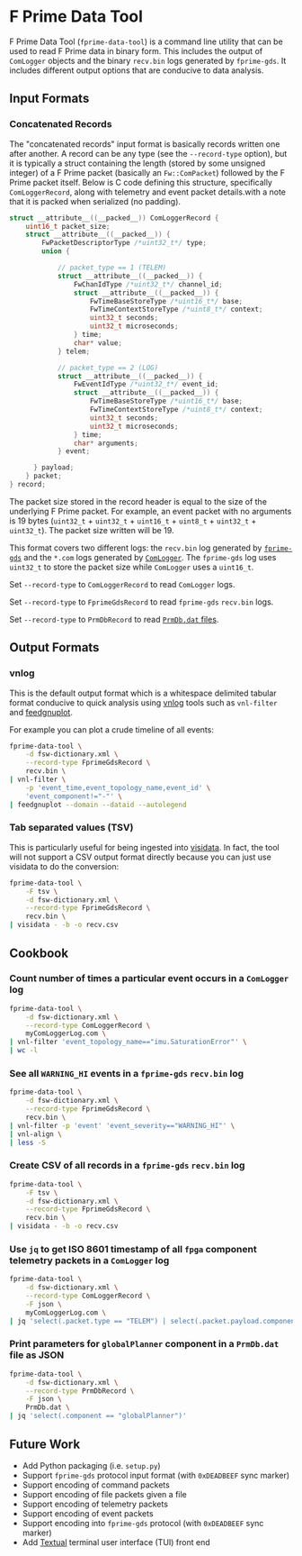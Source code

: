 # F Prime Data Tool

F Prime Data Tool (`fprime-data-tool`) is a command line utility that can be used to read F Prime data in binary form. This includes the output of `ComLogger` objects and the binary `recv.bin` logs generated by `fprime-gds`.  It includes different output options that are conducive to data analysis.

## Input Formats

### Concatenated Records

The "concatenated records" input format is basically records written one after another.  A record can be any type (see the `--record-type` option), but it is typically a struct containing the length (stored by some unsigned integer) of a F Prime packet (basically an `Fw::ComPacket`) followed by the F Prime packet itself.  Below is C code defining this structure, specifically `ComLoggerRecord`, along with telemetry and event packet details.with a note that it is packed when serialized (no padding).

```c
struct __attribute__((__packed__)) ComLoggerRecord {
    uint16_t packet_size;
    struct __attribute__((__packed__)) {
        FwPacketDescriptorType /*uint32_t*/ type;
        union {

            // packet_type == 1 (TELEM)
            struct __attribute__((__packed__)) {
                FwChanIdType /*uint32_t*/ channel_id;
                struct __attribute__((__packed__)) {
                    FwTimeBaseStoreType /*uint16_t*/ base;
                    FwTimeContextStoreType /*uint8_t*/ context;
                    uint32_t seconds;
                    uint32_t microseconds;
                } time;
                char* value;
            } telem;

            // packet_type == 2 (LOG)
            struct __attribute__((__packed__)) {
                FwEventIdType /*uint32_t*/ event_id;
                struct __attribute__((__packed__)) {
                    FwTimeBaseStoreType /*uint16_t*/ base;
                    FwTimeContextStoreType /*uint8_t*/ context;
                    uint32_t seconds;
                    uint32_t microseconds;
                } time;
                char* arguments;
            } event;

      } payload;
    } packet;
} record;
```

The packet size stored in the record header is equal to the size of the underlying F Prime packet.  For example, an event packet with no arguments is 19 bytes (`uint32_t` + `uint32_t` + `uint16_t` + `uint8_t` + `uint32_t` + `uint32_t`).  The packet size written will be 19.

This format covers two different logs: the `recv.bin` log generated by [`fprime-gds`](https://github.com/fprime-community/fprime-gds) and the `*.com` logs generated by [`ComLogger`](https://github.com/nasa/fprime/tree/devel/Svc/ComLogger).  The `fprime-gds` log uses `uint32_t` to store the packet size while `ComLogger` uses a `uint16_t`.

Set `--record-type` to `ComLoggerRecord` to read `ComLogger` logs.

Set `--record-type` to `FprimeGdsRecord` to read `fprime-gds` `recv.bin` logs.

Set `--record-type` to `PrmDbRecord` to read [`PrmDb.dat` files](https://github.com/nasa/fprime/tree/devel/Svc/PrmDb).

## Output Formats

### vnlog

This is the default output format which is a whitespace delimited tabular format conducive to quick analysis using [vnlog](https://github.com/dkogan/vnlog) tools such as `vnl-filter` and [feedgnuplot](https://github.com/dkogan/feedgnuplot).

For example you can plot a crude timeline of all events:

```sh
fprime-data-tool \
    -d fsw-dictionary.xml \
    --record-type FprimeGdsRecord \
    recv.bin \
| vnl-filter \
    -p 'event_time,event_topology_name,event_id' \
    'event_component!="-"' \
| feedgnuplot --domain --dataid --autolegend
```

### Tab separated values (TSV)

This is particularly useful for being ingested into [visidata](https://www.visidata.org/).  In fact, the tool will not support a CSV output format directly because you can just use visidata to do the conversion:

```sh
fprime-data-tool \
    -F tsv \
    -d fsw-dictionary.xml \
    --record-type FprimeGdsRecord \
    recv.bin \
| visidata - -b -o recv.csv
```

## Cookbook

### Count number of times a particular event occurs in a `ComLogger` log

```sh
fprime-data-tool \
    -d fsw-dictionary.xml \
    --record-type ComLoggerRecord \
    myComLoggerLog.com \
| vnl-filter 'event_topology_name=="imu.SaturationError"' \
| wc -l
```

### See all `WARNING_HI` events in a `fprime-gds` `recv.bin` log

```sh
fprime-data-tool \
    -d fsw-dictionary.xml \
    --record-type FprimeGdsRecord \
    recv.bin \
| vnl-filter -p 'event' 'event_severity=="WARNING_HI"' \
| vnl-align \
| less -S
```

### Create CSV of all records in a `fprime-gds` `recv.bin` log

```sh
fprime-data-tool \
    -F tsv \
    -d fsw-dictionary.xml \
    --record-type FprimeGdsRecord \
    recv.bin \
| visidata - -b -o recv.csv
```

### Use `jq` to get ISO 8601 timestamp of all `fpga` component telemetry packets in a `ComLogger` log

```sh
fprime-data-tool \
    -d fsw-dictionary.xml \
    --record-type ComLoggerRecord \
    -F json \
    myComLoggerLog.com \
| jq 'select(.packet.type == "TELEM") | select(.packet.payload.component == "fpga") | .packet.payload.time.utc_iso8601'
```

### Print parameters for `globalPlanner` component in a `PrmDb.dat` file as JSON

```sh
fprime-data-tool \
    -d fsw-dictionary.xml \
    --record-type PrmDbRecord \
    -F json \
    PrmDb.dat \
| jq 'select(.component == "globalPlanner")'
```

## Future Work

- Add Python packaging (i.e. `setup.py`)
- Support `fprime-gds` protocol input format (with `0xDEADBEEF` sync marker)
- Support encoding of command packets
- Support encoding of file packets given a file
- Support encoding of telemetry packets
- Support encoding of event packets
- Support encoding into `fprime-gds` protocol (with `0xDEADBEEF` sync marker)
- Add [Textual](https://textual.textualize.io/) terminal user interface (TUI) front end
